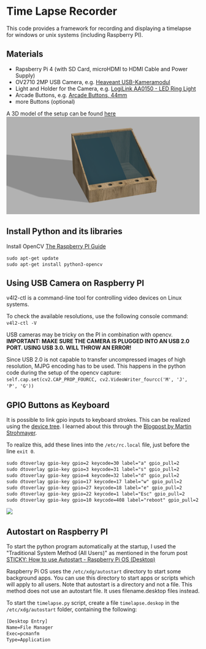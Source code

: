 # Time Lapse Recorder

This code provides a framework for recording and displaying a timelapse for windows or unix systems (including Raspberry PI).



## Materials

* Rapsberry Pi 4 (with SD Card, microHDMI to HDMI Cable and Power Supply)
* OV2710 2MP USB Camera, e.g. [Heaveant USB-Kameramodul](https://www.amazon.de/Heaveant-Kameramodul-USB-Kameramodul-Weitwinkelobjektiv-OV2710-Chip/dp/B08N1L3P3X)
* Light and Holder for the Camera, e.g. [LogiLink AA0150 - LED Ring Light](https://www.amazon.de/LogiLink-AA0150-Smartphone-3-Farbmodi-professionelle-Schwarz/dp/B09993B2PS)
* Arcade Buttons, e.g. [Arcade Buttons, 44mm](https://www.berrybase.de/arcade-button-44mm-beleuchtet-led-12v-dc)
* more Buttons (optional)

A 3D model of the setup can be found [here](/hardware/Zeitmaschine.f3d)
![](/imgs/Zeitmaschine_Render.png)

## Install Python and its libraries

Install OpenCV [The Raspberry PI Guide](https://raspberrypi-guide.github.io/programming/install-opencv)
```
sudo apt-get update
sudo apt-get install python3-opencv
```

## Using USB Camera on Raspberry PI

v4l2-ctl is a command-line tool for controlling video devices on Linux systems. 

To check the available resolutions, use the following console command:
```v4l2-ctl -V```

USB cameras may be tricky on the PI in combination with opencv.
**IMPORTANT: MAKE SURE THE CAMERA IS PLUGGED INTO AN USB 2.0 PORT. USING USB 3.0. WILL THROW AN ERROR!**

Since USB 2.0 is not capable to transfer uncompressed images of high resolution, MJPG encoding has to be used. This happens in the python code during the setup of the opencv capture:
```self.cap.set(cv2.CAP_PROP_FOURCC, cv2.VideoWriter_fourcc('M', 'J', 'P', 'G'))``` 


## GPIO Buttons as Keyboard

It is possible to link gpio inputs to keyboard strokes. This can be realized using the [device tree](https://en.wikipedia.org/wiki/Devicetree).
I learned about this through the [Blogpost by Martin Strohmayer](https://blog.gc2.at/post/gpio-tasten/).

To realize this, add these lines into the ``/etc/rc.local`` file, just before the line ``exit 0``.

```
sudo dtoverlay gpio-key gpio=2 keycode=30 label="a" gpio_pull=2 
sudo dtoverlay gpio-key gpio=3 keycode=31 label="s" gpio_pull=2
sudo dtoverlay gpio-key gpio=4 keycode=32 label="d" gpio_pull=2
sudo dtoverlay gpio-key gpio=17 keycode=17 label="w" gpio_pull=2 
sudo dtoverlay gpio-key gpio=27 keycode=18 label="e" gpio_pull=2
sudo dtoverlay gpio-key gpio=22 keycode=1 label="Esc" gpio_pull=2
sudo dtoverlay gpio-key gpio=10 keycode=408 label="reboot" gpio_pull=2
```

![](/imgs/GPIO-Pinout-Diagram.png)

## Autostart on Raspberry PI

To start the python program automatically at the startup, I used the "Traditional System Method (All Users)" as mentioned in the forum post [STICKY: How to use Autostart - Raspberry Pi OS (Desktop)](https://forums.raspberrypi.com/viewtopic.php?t=294014)

Raspberry Pi OS uses the ``/etc/xdg/autostart`` directory to start some background apps. 
You can use this directory to start apps or scripts which will apply to all users. 
Note that autostart is a directory and not a file.
This method does not use an autostart file. It uses filename.desktop files instead.

To start the ``timelapse.py`` script, create a file ``timelapse.deskop`` in the ``/etc/xdg/autostart`` folder, containing the following:

```
[Desktop Entry]
Name=File Manager
Exec=pcmanfm
Type=Application
```
